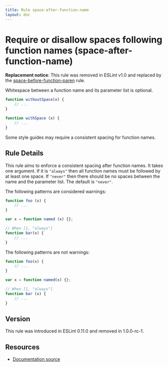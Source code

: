 ```yaml
---
title: Rule space-after-function-name
layout: doc
---
```

<!-- Note: No pull requests accepted for this file. See README.md in the root directory for details. -->
# Require or disallow spaces following function names (space-after-function-name)

**Replacement notice**: This rule was removed in ESLint v1.0 and replaced by the [space-before-function-paren](space-before-function-paren) rule.

Whitespace between a function name and its parameter list is optional.

```js
function withoutSpace(x) {
    // ...
}

function withSpace (x) {
    // ...
}
```

Some style guides may require a consistent spacing for function names.

## Rule Details

This rule aims to enforce a consistent spacing after function names. It takes one argument. If it is `"always"` then all function names must be followed by at least one space. If `"never"` then there should be no spaces between the name and the parameter list. The default is `"never"`.


The following patterns are considered warnings:

```js
function foo (x) {
    // ...
}

var x = function named (x) {};

// When [1, "always"]
function bar(x) {
    // ...
}
```

The following patterns are not warnings:

```js
function foo(x) {
    // ...
}

var x = function named(x) {};

// When [1, "always"]
function bar (x) {
    // ...
}
```

## Version

This rule was introduced in ESLint 0.11.0 and removed in 1.0.0-rc-1.

## Resources

* [Documentation source](https://github.com/eslint/eslint/tree/master/docs/rules/space-after-function-name.md)
